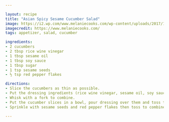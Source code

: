 ```yaml
---

layout: recipe
title: "Asian Spicy Sesame Cucumber Salad"
image: https://i2.wp.com/www.melaniecooks.com/wp-content/uploads/2017/11/cucumber_sesame_salad_simple2-773x1030.jpg
imagecredit: https://www.melaniecooks.com/
tags: appetizer, salad, cucumber

ingredients:
- 2 cucumbers
- 2 tbsp rice wine vinegar
- 1 tbsp sesame oil
- 1 tbsp soy sauce
- 1 tbsp sugar
- 1 tsp sesame seeds
- ½ tsp red pepper flakes

directions:
- Slice the cucumbers as thin as possible.
- Put the dressing ingredients (rice wine vinegar, sesame oil, soy sauce and sugar) in a cup.
- Whisk with a fork to combine.
- Put the cucumber slices in a bowl, pour dressing over them and toss to coat.
- Sprinkle with sesame seeds and red pepper flakes then toss to combine.

---
```

